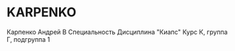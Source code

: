 # KARPENKO
  Карпенко 
  Андрей 
  В
  Специальность
  Дисциплина "Киапс"
  Курс К, группа Г, подгруппа 1
